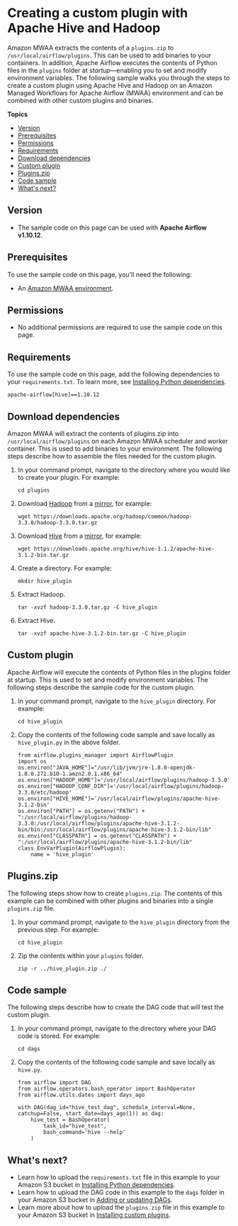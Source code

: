 # Creating a custom plugin with Apache Hive and Hadoop<a name="samples-hive"></a>

Amazon MWAA extracts the contents of a `plugins.zip` to `/usr/local/airflow/plugins`\. This can be used to add binaries to your containers\. In addition, Apache Airflow executes the contents of Python files in the `plugins` folder at *startup*—enabling you to set and modify environment variables\. The following sample walks you through the steps to create a custom plugin using Apache Hive and Hadoop on an Amazon Managed Workflows for Apache Airflow \(MWAA\) environment and can be combined with other custom plugins and binaries\.

**Topics**
+ [Version](#samples-hive-version)
+ [Prerequisites](#samples-hive-prereqs)
+ [Permissions](#samples-hive-permissions)
+ [Requirements](#samples-hive-dependencies)
+ [Download dependencies](#samples-hive-install)
+ [Custom plugin](#samples-hive-plugins-code)
+ [Plugins\.zip](#samples-hive-pluginszip)
+ [Code sample](#samples-hive-code)
+ [What's next?](#samples-hive-next-up)

## Version<a name="samples-hive-version"></a>
+ The sample code on this page can be used with **Apache Airflow v1\.10\.12**\.

## Prerequisites<a name="samples-hive-prereqs"></a>

To use the sample code on this page, you'll need the following:
+ An [Amazon MWAA environment](get-started.md)\.

## Permissions<a name="samples-hive-permissions"></a>
+ No additional permissions are required to use the sample code on this page\.

## Requirements<a name="samples-hive-dependencies"></a>

To use the sample code on this page, add the following dependencies to your `requirements.txt`\. To learn more, see [Installing Python dependencies](working-dags-dependencies.md)\.

```
apache-airflow[hive]==1.10.12
```

## Download dependencies<a name="samples-hive-install"></a>

Amazon MWAA will extract the contents of plugins\.zip into `/usr/local/airflow/plugins` on each Amazon MWAA scheduler and worker container\. This is used to add binaries to your environment\. The following steps describe how to assemble the files needed for the custom plugin\.

1. In your command prompt, navigate to the directory where you would like to create your plugin\. For example:

   ```
   cd plugins
   ```

1. Download [Hadoop](https://hadoop.apache.org/) from a [mirror](https://www.apache.org/dyn/closer.cgi/hadoop/common/hadoop-3.3.0/hadoop-3.3.0.tar.gz), for example:

   ```
   wget https://downloads.apache.org/hadoop/common/hadoop-3.3.0/hadoop-3.3.0.tar.gz
   ```

1. Download [Hive](https://hive.apache.org/) from a [mirror](https://www.apache.org/dyn/closer.cgi/hive/), for example:

   ```
   wget https://downloads.apache.org/hive/hive-3.1.2/apache-hive-3.1.2-bin.tar.gz
   ```

1. Create a directory\. For example:

   ```
   mkdir hive_plugin
   ```

1. Extract Hadoop\.

   ```
   tar -xvzf hadoop-3.3.0.tar.gz -C hive_plugin
   ```

1. Extract Hive\.

   ```
   tar -xvzf apache-hive-3.1.2-bin.tar.gz -C hive_plugin
   ```

## Custom plugin<a name="samples-hive-plugins-code"></a>

Apache Airflow will execute the contents of Python files in the plugins folder at startup\. This is used to set and modify environment variables\. The following steps describe the sample code for the custom plugin\.

1. In your command prompt, navigate to the `hive_plugin` directory\. For example:

   ```
   cd hive_plugin
   ```

1. Copy the contents of the following code sample and save locally as `hive_plugin.py` in the above folder\.

   ```
   from airflow.plugins_manager import AirflowPlugin
   import os
   os.environ["JAVA_HOME"]="/usr/lib/jvm/jre-1.8.0-openjdk-1.8.0.272.b10-1.amzn2.0.1.x86_64"
   os.environ["HADOOP_HOME"]='/usr/local/airflow/plugins/hadoop-3.3.0'
   os.environ["HADOOP_CONF_DIR"]='/usr/local/airflow/plugins/hadoop-3.3.0/etc/hadoop'
   os.environ["HIVE_HOME"]='/usr/local/airflow/plugins/apache-hive-3.1.2-bin'
   os.environ["PATH"] = os.getenv("PATH") + ":/usr/local/airflow/plugins/hadoop-3.3.0:/usr/local/airflow/plugins/apache-hive-3.1.2-bin/bin:/usr/local/airflow/plugins/apache-hive-3.1.2-bin/lib" 
   os.environ["CLASSPATH"] = os.getenv("CLASSPATH") + ":/usr/local/airflow/plugins/apache-hive-3.1.2-bin/lib" 
   class EnvVarPlugin(AirflowPlugin):                
       name = 'hive_plugin'
   ```

## Plugins\.zip<a name="samples-hive-pluginszip"></a>

The following steps show how to create `plugins.zip`\. The contents of this example can be combined with other plugins and binaries into a single `plugins.zip` file\.

1. In your command prompt, navigate to the `hive_plugin` directory from the previous step\. For example:

   ```
   cd hive_plugin
   ```

1. Zip the contents within your `plugins` folder\.

   ```
   zip -r ../hive_plugin.zip ./
   ```

## Code sample<a name="samples-hive-code"></a>

The following steps describe how to create the DAG code that will test the custom plugin\.

1. In your command prompt, navigate to the directory where your DAG code is stored\. For example:

   ```
   cd dags
   ```

1. Copy the contents of the following code sample and save locally as `hive.py`\.

   ```
   from airflow import DAG
   from airflow.operators.bash_operator import BashOperator
   from airflow.utils.dates import days_ago
   
   with DAG(dag_id="hive_test_dag", schedule_interval=None, catchup=False, start_date=days_ago(1)) as dag:
       hive_test = BashOperator(
           task_id="hive_test",
           bash_command='hive --help'
       )
   ```

## What's next?<a name="samples-hive-next-up"></a>
+ Learn how to upload the `requirements.txt` file in this example to your Amazon S3 bucket in [Installing Python dependencies](working-dags-dependencies.md)\.
+ Learn how to upload the DAG code in this example to the `dags` folder in your Amazon S3 bucket in [Adding or updating DAGs](configuring-dag-folder.md)\.
+ Learn more about how to upload the `plugins.zip` file in this example to your Amazon S3 bucket in [Installing custom plugins](configuring-dag-import-plugins.md)\.